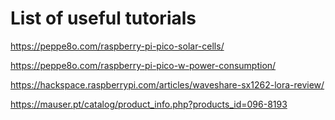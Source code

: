 # List of useful tutorials

https://peppe8o.com/raspberry-pi-pico-solar-cells/

https://peppe8o.com/raspberry-pi-pico-w-power-consumption/

https://hackspace.raspberrypi.com/articles/waveshare-sx1262-lora-review/

https://mauser.pt/catalog/product_info.php?products_id=096-8193
